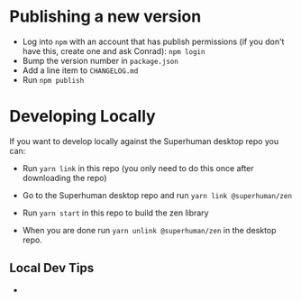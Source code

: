 # Publishing a new version

* Log into `npm` with an account that has publish permissions (if you don't have
  this, create one and ask Conrad): `npm login`
* Bump the version number in `package.json`
* Add a line item to `CHANGELOG.md`
* Run `npm publish`

# Developing Locally

If you want to develop locally against the Superhuman desktop repo you can:

- Run `yarn link` in this repo (you only need to do this once after downloading the repo)
- Go to the Superhuman desktop repo and run `yarn link @superhuman/zen`
- Run `yarn start` in this repo to build the zen library

- When you are done run `yarn unlink @superhuman/zen` in the desktop repo.

## Local Dev Tips

-

